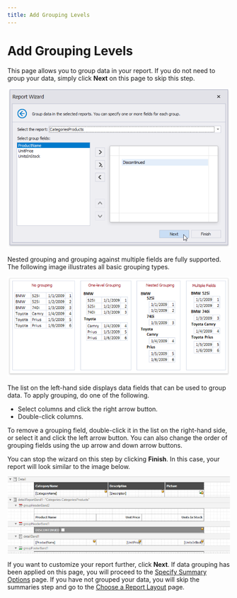 ```yaml
---
title: Add Grouping Levels
---
```

# Add Grouping Levels
This page allows you to group data in your report. If you do not need to group your data, simply click **Next** on this page to skip this step.

![eurd-win-report-wizard-master-detail-group-data](../../../../../../images/eurd-win-report-wizard-master-detail-group-data.png)

Nested grouping and grouping against multiple fields are fully supported. The following image illustrates all basic grouping types.

![Reports-GroupingConcept](../../../../../../images/eurd-win-report-wizard-reports-groupingconcept.png)

The list on the left-hand side displays data fields that can be used to group data. To apply grouping, do one of the following.
* Select columns and click the right arrow button.
* Double-click columns.

To remove a grouping field, double-click it in the list on the right-hand side, or select it and click the left arrow button. You can also change the order of grouping fields using the up arrow and down arrow buttons.

You can stop the wizard on this step by clicking **Finish**. In this case, your report will look similar to the image below.

![eurd-win-report-wizard-master-detail-group-data-result](../../../../../../images/eurd-win-report-wizard-master-detail-group-data-result.png)

If you want to customize your report further, click **Next**. If data grouping has been applied on this page, you will proceed to the [Specify Summary Options](specify-summary-options.md) page. If you have not grouped your data, you will skip the summaries step and go to the [Choose a Report Layout](choose-a-report-layout.md) page.